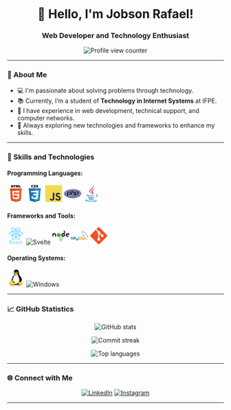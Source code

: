 <h1 align="center">👋 Hello, I'm Jobson Rafael!</h1>
<h3 align="center">Web Developer and Technology Enthusiast</h3>

<p align="center">
  <img src="https://komarev.com/ghpvc/?username=jbrafael&label=Profile%20Views&color=0e75b6&style=flat" alt="Profile view counter" />
</p>

---

### 🌟 About Me
- 💻 I'm passionate about solving problems through technology.
- 📚 Currently, I’m a student of **Technology in Internet Systems** at IFPE.
- 🚀 I have experience in web development, technical support, and computer networks.
- 🌱 Always exploring new technologies and frameworks to enhance my skills.

---

### 🚀 Skills and Technologies
#### Programming Languages:
<p>
  <img src="https://raw.githubusercontent.com/devicons/devicon/master/icons/html5/html5-original-wordmark.svg" alt="HTML5" width="40" height="40" />
  <img src="https://raw.githubusercontent.com/devicons/devicon/master/icons/css3/css3-original-wordmark.svg" alt="CSS3" width="40" height="40" />
  <img src="https://raw.githubusercontent.com/devicons/devicon/master/icons/javascript/javascript-original.svg" alt="JavaScript" width="40" height="40" />
  <img src="https://raw.githubusercontent.com/devicons/devicon/master/icons/php/php-original.svg" alt="PHP" width="40" height="40" />
  <img src="https://raw.githubusercontent.com/devicons/devicon/master/icons/java/java-original.svg" alt="Java" width="40" height="40" />
</p>

#### Frameworks and Tools:
<p>
  <img src="https://raw.githubusercontent.com/devicons/devicon/master/icons/react/react-original-wordmark.svg" alt="React" width="40" height="40" />
  <img src="https://upload.wikimedia.org/wikipedia/commons/1/1b/Svelte_Logo.svg" alt="Svelte" width="40" height="40" />
  <img src="https://raw.githubusercontent.com/devicons/devicon/master/icons/nodejs/nodejs-original-wordmark.svg" alt="Node.js" width="40" height="40" />
  <img src="https://raw.githubusercontent.com/devicons/devicon/master/icons/mysql/mysql-original-wordmark.svg" alt="MySQL" width="40" height="40" />
  <img src="https://raw.githubusercontent.com/devicons/devicon/master/icons/git/git-original.svg" alt="Git" width="40" height="40" />
</p>

#### Operating Systems:
<p>
  <img src="https://raw.githubusercontent.com/devicons/devicon/master/icons/linux/linux-original.svg" alt="Linux" width="40" height="40" />
  <img src="https://upload.wikimedia.org/wikipedia/commons/7/7e/Windows_logo_-_2021.svg" alt="Windows" width="40" height="40" />
</p>

---

### 📈 GitHub Statistics
<p align="center">
  <img src="https://github-readme-stats.vercel.app/api?username=jbrafael&show_icons=true&theme=radical" alt="GitHub stats" />
</p>
<p align="center">
  <img src="https://github-readme-streak-stats.herokuapp.com/?user=jbrafael&theme=radical" alt="Commit streak" />
</p>
<p align="center">
  <img src="https://github-readme-stats.vercel.app/api/top-langs?username=jbrafael&show_icons=true&theme=radical&layout=compact" alt="Top languages" />
</p>

---

### 🌐 Connect with Me
<p align="center">
  <a href="https://www.linkedin.com/in/jobson-rafael-de-fraga-b71203281/" target="_blank"><img src="https://raw.githubusercontent.com/rahuldkjain/github-profile-readme-generator/master/src/images/icons/Social/linked-in-alt.svg" alt="LinkedIn" height="30" width="40" /></a>
  <a href="https://instagram.com/_s2rafael" target="_blank"><img src="https://raw.githubusercontent.com/rahuldkjain/github-profile-readme-generator/master/src/images/icons/Social/instagram.svg" alt="Instagram" height="30" width="40" /></a>
</p>

---
